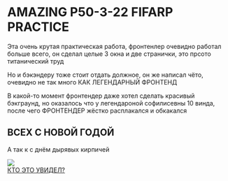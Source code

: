 <h1>AMAZING P50-3-22 FIFARP PRACTICE</h1>
<p>Эта очень крутая практическая работа, фронтенлер очевидно работал больше всего, он сделал целые 3 окна и две странички, это прсото титанический труд</p>
<p>Но и бэкэндеру тоже стоит отдать должное, он же написал чёто, очевидно не так много КАК ЛЕГЕНДАРНЫЙ ФРОНТЕНД</p>
<p>В какой-то момент фронтендер даже хотел сделать красивый бэкграунд, но оказалось что у легендароной софилисевны 10 винда, после чего ФРОНТЕНДЕР жёстко расплакался и обкакался</p>
<h2>ВСЕХ С НОВОЙ ГОДОЙ</h2>
<p>А так к с днём дырявых кирпичей</p>
<img src="https://i1.sndcdn.com/artworks-MrYVnwERN6eCC7uh-IU3EjA-t500x500.jpg">
<br>
<a href="https://vk.com/video-30316056_456314813">КТО ЭТО УВИДЕЛ?</a>